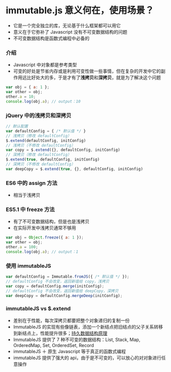 # immutable.js 意义何在，使用场景？
+ 它是一个完全独立的库，无论基于什么框架都可以用它
+ 意义在于它弥补了 Javascript 没有不可变数据结构的问题
+ 不可变数据结构是函数式编程中必备的

### 介绍
+ Javascript 中对象都是参考类型
+ 可变的好处是节省内存或是利用可变性做一些事情，但在复杂的开发中它的副作用远比好处大的多，于是才有了**浅拷贝**和**深拷贝**，就是为了解决这个问题

```js
var obj = { a: 1 };
var other = obj;
other.a = 10;
console.log(obj.a); // output：10
```

### jQuery 中的浅拷贝和深拷贝
```js
// 默认配置
var defaultConfig = { /* 默认值 */ }
// 浅拷贝（修改 defaultConfig）
$.extend(defaultConfig, initConfig)
// 浅拷贝（不修改 defaultConfig）
var copy = $.extend({}, defaultConfig, initConfig)
// 深拷贝（修改 defaultConfig）
$.extend(true, defaultConfig, initConfig)
// 深拷贝（不修改 defaultConfig）
var deepCopy = $.extend(true, {}, defaultConfig, initConfig)
```

### ES6 中的 assign 方法
+ 相当于浅拷贝

### ES5.1 中 freeze 方法
+ 有了不可变数据结构，但是也是浅拷贝
+ 在实际开发中浅拷贝通常不够用

```js
var obj = Object.freeze({ a: 1 });
var other = obj;
other.a = 100;
console.log(obj.a); // output：1
```

### 使用 immutableJS
```js
var defaultConfig = Immutable.fromJS({ /* 默认值 */ });
// defaultConfig 不会改变，返回新值给 copy，浅拷贝
var copy = defaultConfig.merge(initConfig); 
// defaultConfig 不会改变，返回新值给 deepCopy，深拷贝
var deepCopy = defaultConfig.mergeDeep(initConfig);
```

### immutableJS vs $.extend
+ 差别在于性能，每次深拷贝都要把整个对象递归的复制一份
+ ImmutableJS 的实现有些像链表，添加一个新结点把旧结点的父子关系转移到新结点上，性能提升很多；[持久数据结构原理](https://en.wikipedia.org/wiki/Persistent_data_structure)
+ ImmutableJS 提供了 7 种不可变的数据结构：List, Stack, Map, OrderedMap, Set, OrderedSet, Record
+ immutableJS ＋ 原生 Javascript 等于真正的函数式编程
+ immutableJS 提供了强大的 api，由于是不可变的，可以放心的对对象进行任意操作